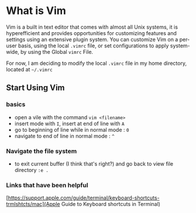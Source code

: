 # What is Vim 
Vim is a built in text editor that comes with almost all Unix systems, it is hyperefficient and provides opportunities for customizing features and settings using an extensive plugin system. You can customize Vim on a per-user basis, using the local `.vimrc` file, or set configurations to apply system-wide, by using the Global `vimrc` File.

For now, I am deciding to modify the local `.vimrc` file in my home directory, located at `~/.vimrc`  

## Start Using Vim 
### basics	
- open a vile with the command `vim <filename>`
- insert mode with `I`, insert at end of line with `A`
- go to beginning of line while in normal mode : `0` 
- navigate to end of line in normal mode : `^`

### Navigate the file system
- to exit current buffer (I think that's right?) and go back to view file directory `:e .`



### Links that have been helpful 
[https://support.apple.com/guide/terminal/keyboard-shortcuts-trmlshtcts/mac](Apple Guide to Keyboard shortcuts in Terminal)
